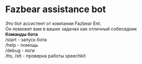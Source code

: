 # Fazbear assistance bot
Это бот ассистент от компании Fazbear Ent. \
Он поможет вам в ваших задачах как отличный собеседник \
**Команды бота**\
/start - запуск бота \
/help - помощь \
/debug - логи \
/tts, /stt - проверка работы speechkit 